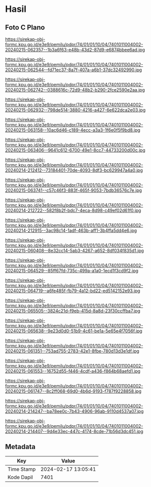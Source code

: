 # Hasil

## Foto C Plano

https://sirekap-obj-formc.kpu.go.id/e3e9/pemilu/pdpr/74/01/01/10/04/7401011004002-20240215-062357--1b3a6f63-e48b-43d2-87d9-e6874bbee6ad.jpg

https://sirekap-obj-formc.kpu.go.id/e3e9/pemilu/pdpr/74/01/01/10/04/7401011004002-20240215-062544--fd71ec37-8a7f-407a-a6b1-37dc32492990.jpg

https://sirekap-obj-formc.kpu.go.id/e3e9/pemilu/pdpr/74/01/01/10/04/7401011004002-20240215-062742--0388616c-72d9-48b2-b290-2fce2590e2aa.jpg

https://sirekap-obj-formc.kpu.go.id/e3e9/pemilu/pdpr/74/01/01/10/04/7401011004002-20240215-062932--798de514-3880-4216-a427-6e622dca2e03.jpg

https://sirekap-obj-formc.kpu.go.id/e3e9/pemilu/pdpr/74/01/01/10/04/7401011004002-20240215-063158--10ac6d46-c189-4ecc-a3a3-1f6e0f5f9bd8.jpg

https://sirekap-obj-formc.kpu.go.id/e3e9/pemilu/pdpr/74/01/01/10/04/7401011004002-20240215-063406--9641c612-6700-49e1-8cc7-44733200d00c.jpg

https://sirekap-obj-formc.kpu.go.id/e3e9/pemilu/pdpr/74/01/01/10/04/7401011004002-20240214-212412--73184401-70de-4093-8df3-bc629947a4a0.jpg

https://sirekap-obj-formc.kpu.go.id/e3e9/pemilu/pdpr/74/01/01/10/04/7401011004002-20240215-063741--c57c46f3-883f-465f-9053-7bdb36576c7e.jpg

https://sirekap-obj-formc.kpu.go.id/e3e9/pemilu/pdpr/74/01/01/10/04/7401011004002-20240214-212722--582f8b2f-bdc7-4eca-8d98-c49ef02d61f0.jpg

https://sirekap-obj-formc.kpu.go.id/e3e9/pemilu/pdpr/74/01/01/10/04/7401011004002-20240214-212915--3ac98c14-1adf-463b-aff1-3b4ffa5dd4e6.jpg

https://sirekap-obj-formc.kpu.go.id/e3e9/pemilu/pdpr/74/01/01/10/04/7401011004002-20240215-060408--8e32cc14-5ab3-4267-a652-8df034f835d1.jpg

https://sirekap-obj-formc.kpu.go.id/e3e9/pemilu/pdpr/74/01/01/10/04/7401011004002-20240215-064529--85ff67fd-735c-499a-a1a0-1ecd1f3cd9f2.jpg

https://sirekap-obj-formc.kpu.go.id/e3e9/pemilu/pdpr/74/01/01/10/04/7401011004002-20240215-064719--a6fe485f-fb79-4a12-bd22-ed5142152e93.jpg

https://sirekap-obj-formc.kpu.go.id/e3e9/pemilu/pdpr/74/01/01/10/04/7401011004002-20240215-065505--3824c21d-f9eb-415d-8a8d-23f30ccffba7.jpg

https://sirekap-obj-formc.kpu.go.id/e3e9/pemilu/pdpr/74/01/01/10/04/7401011004002-20240215-065638--9e23d0d0-51b9-4c61-be1a-5e65e4f7056f.jpg

https://sirekap-obj-formc.kpu.go.id/e3e9/pemilu/pdpr/74/01/01/10/04/7401011004002-20240215-061351--753ad755-2783-42e1-8fbe-780d13d3e1df.jpg

https://sirekap-obj-formc.kpu.go.id/e3e9/pemilu/pdpr/74/01/01/10/04/7401011004002-20240215-061553--16752d55-f446-4cdf-a436-f864b68aefd1.jpg

https://sirekap-obj-formc.kpu.go.id/e3e9/pemilu/pdpr/74/01/01/10/04/7401011004002-20240215-061747--8c2ff068-69d0-4b6d-9193-f787f9228858.jpg

https://sirekap-obj-formc.kpu.go.id/e3e9/pemilu/pdpr/74/01/01/10/04/7401011004002-20240214-214247--ba78ee0c-7b43-4906-96ab-9110d4537a07.jpg

https://sirekap-obj-formc.kpu.go.id/e3e9/pemilu/pdpr/74/01/01/10/04/7401011004002-20240214-214407--9d4e33ec-447c-4174-8cde-71b56d3dc451.jpg


## Metadata

| Key        | Value               |
| ---------- | ------------------- |
| Time Stamp | 2024-02-17 13:05:41 |
| Kode Dapil | 7401                |



